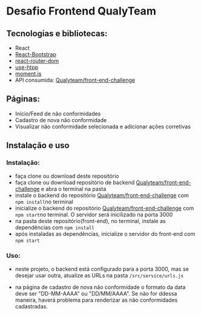 # Desafio Frontend QualyTeam

## Tecnologias e bibliotecas:

- React
- [React-Bootstrap](https://react-bootstrap.github.io/)
- [react-router-dom](https://reactrouter.com/web/guides/quick-start)
- [use-htpp](https://www.npmjs.com/package/use-http)
- [moment.js](https://momentjs.com)
- API consumida: [Qualyteam/front-end-challenge](https://github.com/Qualyteam/front-end-challenge)

## Páginas:

- Início/Feed de não conformidades
- Cadastro de nova não conformidade
- Visualizar não conformidade selecionada e adicionar ações corretivas

## Instalação e uso

### Instalação:

- faça clone ou download deste repositório
- faça clone ou download repositório de backend [Qualyteam/front-end-challenge](https://github.com/Qualyteam/front-end-challenge) e abra o terminal na pasta
- instale o backend do repositório [Qualyteam/front-end-challenge](https://github.com/Qualyteam/front-end-challenge) com `npm install`no terminal
- inicialize o backend do repositório [Qualyteam/front-end-challenge](https://github.com/Qualyteam/front-end-challenge) com `npm start`no terminal. O servidor será inicilizado na porta 3000
- na pasta deste repositório(front-end), no terminal, instale as dependências com `npm install`
- após instaladas as dependências, inicialize o servidor do front-end com `npm start`

### Uso:

- neste projeto, o backend está configurado para a porta 3000, mas se desejar usar outra, atualize as URLs na pasta `/src/service/urls.js`

- na página de cadastro de nova não conformidade o formato da data deve ser "DD-MM-AAAA" ou "DD/MM/AAAA". Se não for ddessa maneira, haverá problema para renderizar as não conformidades cadastradas.
